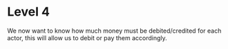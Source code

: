 # Level 4

We now want to know how much money must be debited/credited for each actor, this will allow us to debit or pay them accordingly.